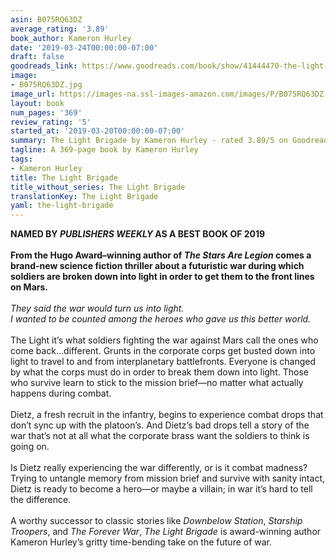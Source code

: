 ```yaml
---
asin: B075RQ63DZ
average_rating: '3.89'
book_author: Kameron Hurley
date: '2019-03-24T00:00:00-07:00'
draft: false
goodreads_link: https://www.goodreads.com/book/show/41444470-the-light-brigade
image:
- B075RQ63DZ.jpg
image_url: https://images-na.ssl-images-amazon.com/images/P/B075RQ63DZ.01._SCLZZZZZZZ.jpg
layout: book
num_pages: '369'
review_rating: '5'
started_at: '2019-03-20T00:00:00-07:00'
summary: The Light Brigade by Kameron Hurley - rated 3.89/5 on Goodreads
tagline: A 369-page book by Kameron Hurley
tags:
- Kameron Hurley
title: The Light Brigade
title_without_series: The Light Brigade
translationKey: The Light Brigade
yaml: the-light-brigade
---
```


<b>NAMED BY <i>PUBLISHERS WEEKLY</i> AS A BEST BOOK OF 2019</b><br /> <br /><b>From the Hugo Award­­–winning author of <i>The Stars Are Legion </i>comes a brand-new science fiction thriller about a futuristic war during which soldiers are broken down into light in order to get them to the front lines on Mars.</b><br /><br /><i>They said the war would turn us into light. </i><br /> <i>I wanted to be counted among the heroes who gave us this better world. </i><br /> <br />The Light it’s what soldiers fighting the war against Mars call the ones who come back…different. Grunts in the corporate corps get busted down into light to travel to and from interplanetary battlefronts. Everyone is changed by what the corps must do in order to break them down into light. Those who survive learn to stick to the mission brief—no matter what actually happens during combat.<br /> <br />Dietz, a fresh recruit in the infantry, begins to experience combat drops that don’t sync up with the platoon’s. And Dietz’s bad drops tell a story of the war that’s not at all what the corporate brass want the soldiers to think is going on.<br /> <br />Is Dietz really experiencing the war differently, or is it combat madness? Trying to untangle memory from mission brief and survive with sanity intact, Dietz is ready to become a hero—or maybe a villain; in war it’s hard to tell the difference.<br /> <br />A worthy successor to classic stories like <i>Downbelow Station</i>, <i>Starship Troopers</i>, and<i> The Forever War</i>,<i> The Light Brigade</i> is award-winning author Kameron Hurley’s gritty time-bending take on the future of war.